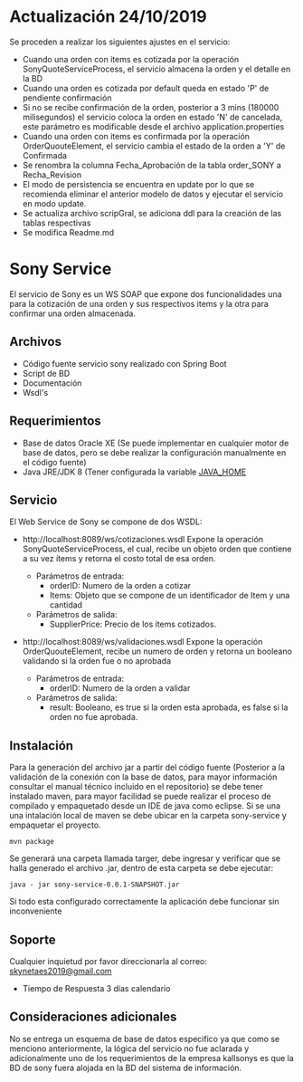 # Actualización 24/10/2019

Se proceden a realizar los siguientes ajustes en el servicio:
 - Cuando una orden con items es cotizada por la operación SonyQuoteServiceProcess, el servicio almacena la orden y el detalle en la BD
 - Cuando una orden es cotizada por default queda en estado 'P' de pendiente confirmación
 - Si no se recibe confirmación de la orden, posterior a 3 mins (180000 milisegundos) el servicio coloca la orden en estado 'N' de cancelada, este parámetro es modificable desde el archivo application.properties
 - Cuando una orden con items es confirmada por la operación OrderQuouteElement, el servicio cambia el estado de la orden a 'Y' de Confirmada
 - Se renombra la columna Fecha_Aprobación de la tabla order_SONY a Recha_Revision
 - El modo de persistencia se encuentra en update por lo que se recomienda eliminar el anterior modelo de datos y ejecutar el servicio en modo update.
 - Se actualiza archivo scripGral, se adiciona ddl para la creación de las tablas respectivas
 - Se modifica Readme.md
 
# Sony Service

El servicio de Sony es un WS SOAP que expone dos funcionalidades una para la cotización de una orden y sus respectivos items y la otra para confirmar una orden almacenada. 

## Archivos
- Código fuente servicio sony realizado con Spring Boot
- Script de BD
- Documentación
- Wsdl's
##  Requerimientos
- Base de datos Oracle XE (Se puede implementar en cualquier motor de base de datos, pero se debe realizar la configuración manualmente en el código fuente)
- Java JRE/JDK 8 (Tener configurada la variable [JAVA_HOME](https://javatutorial.net/set-java-home-windows-10) 

## Servicio

  El Web Service de Sony se compone de dos WSDL:

- http://localhost:8089/ws/cotizaciones.wsdl
Expone la operación SonyQuoteServiceProcess, el cual, recibe un objeto orden que contiene a su vez ítems y retorna el costo total de esa orden. 
  -  Parámetros de entrada:
     -  orderID: Numero de la orden a cotizar
     -  Items: Objeto que se compone de un identificador de Item y una cantidad
    -  Parámetros de salida: 
       -  SupplierPrice: Precio de los ítems cotizados.


- http://localhost:8089/ws/validaciones.wsdl
Expone la operación  OrderQuouteElement, recibe un numero de orden y retorna un booleano validando si la orden fue o no aprobada
  - Parámetros de entrada:
    - orderID: Numero de la orden a validar
  - Parámetros de salida: 
    - result: Booleano, es true si la orden esta aprobada, es false si la orden no fue aprobada.


## Instalación
Para la generación del archivo jar a partir del código fuente (Posterior a la validación de la conexión con la base de datos, para mayor información consultar el manual técnico incluido en el repositorio) se debe tener instalado maven, para mayor facilidad se puede realizar el proceso de compilado y empaquetado desde un IDE de java como eclipse.
Si se una una intalación local de maven se debe ubicar en la carpeta sony-service y empaquetar el proyecto.

    mvn package
Se generará una carpeta llamada targer, debe ingresar y verificar que se halla generado el archivo .jar, dentro de esta carpeta se debe ejecutar:

    java - jar sony-service-0.0.1-SNAPSHOT.jar

Si todo esta configurado correctamente la aplicación debe funcionar sin inconveniente

## Soporte

Cualquier inquietud por favor direccionarla al correo: skynetaes2019@gmail.com
- Tiempo de Respuesta 3 días calendario  

## Consideraciones adicionales
No se entrega un esquema de base de datos especifico ya que como se menciono anteriormente, la lógica del servicio no fue aclarada y adicionalmente uno de los requerimientos de la empresa kallsonys es que la BD de sony fuera alojada en la BD del sistema de información. 
